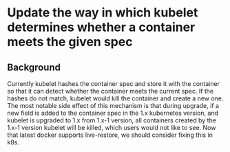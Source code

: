 #  Update the way in which kubelet determines whether a container meets the given spec

## Background 

Currently kubelet hashes the container spec and store it with the container so that it can detect whether the container meets the current spec. If the hashes do not match, kubelet would kill the container and create a new one. The most notable side effect of this mechanism is that during upgrade, if a new field is added to the container spec in the 1.x kubernetes version, and kubelet is upgraded to 1.x from 1.x-1 version, all containers created by the 1.x-1 version kubelet will be killed, which users would not like to see.
Now that latest docker supports live-restore, we should consider fixing this in k8s.
